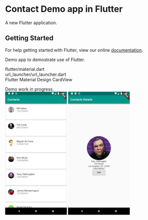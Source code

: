 # Contact Demo app in Flutter

A new Flutter application.

## Getting Started

For help getting started with Flutter, view our online
[documentation](https://flutter.io/).


Demo app to demostrate use of Flutter.<br/>

flutter/material.dart<br/>
url_launcher/url_launcher.dart<br/>
Flutter Material Design CardView<br/>
<div>
Demo work in progress.<br/>
<img src="ContactList.png" alt="ContactList.png" height="400dp">
  
<img src="ContactDetails.png" alt="ContactDetails.png" height="400dp">
</div>

